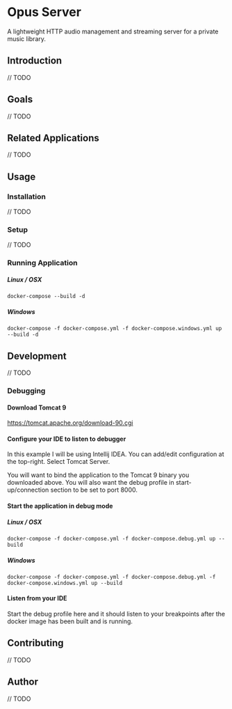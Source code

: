 # Opus Server

A lightweight HTTP audio management and streaming server for a private music library.

## Introduction

// TODO

## Goals

// TODO

## Related Applications

// TODO

## Usage

### Installation

// TODO

### Setup

// TODO

### Running Application

##### Linux / OSX

    docker-compose --build -d

##### Windows

    docker-compose -f docker-compose.yml -f docker-compose.windows.yml up --build -d

## Development

// TODO

### Debugging

#### Download Tomcat 9

https://tomcat.apache.org/download-90.cgi

#### Configure your IDE to listen to debugger

In this example I will be using Intellij IDEA. You can add/edit configuration at the top-right. Select Tomcat Server.

You will want to bind the application to the Tomcat 9 binary you downloaded above. You will also want the debug profile
in start-up/connection section to be set to port 8000.

#### Start the application in debug mode

##### Linux / OSX

    docker-compose -f docker-compose.yml -f docker-compose.debug.yml up --build

##### Windows

    docker-compose -f docker-compose.yml -f docker-compose.debug.yml -f docker-compose.windows.yml up --build

#### Listen from your IDE

Start the debug profile here and it should listen to your breakpoints after the docker image has been built and is running.

## Contributing

// TODO

## Author

// TODO
